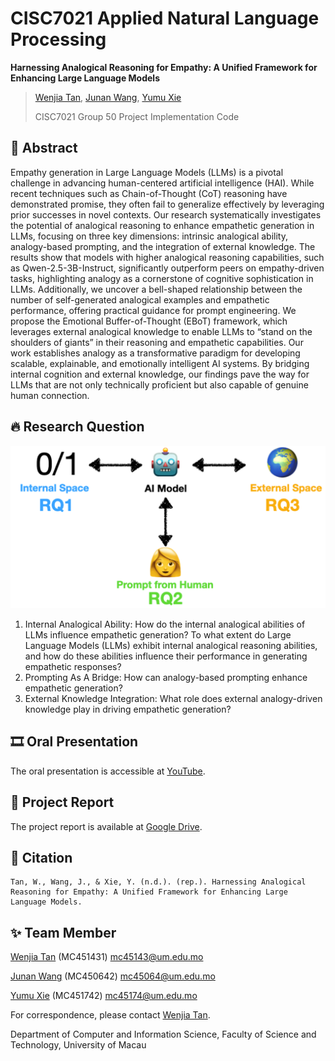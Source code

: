 # CISC7021 Applied Natural Language Processing

**Harnessing Analogical Reasoning for Empathy: A Unified Framework for Enhancing Large Language Models**           
> [Wenjia Tan](https://github.com/wenjiatanplus), [Junan Wang](https://github.com/AlessaJUAN), [Yumu Xie](https://github.com/mc451742)
> 
> CISC7021 Group 50 Project Implementation Code

## 📜 Abstract

Empathy generation in Large Language Models (LLMs) is a pivotal challenge in advancing human-centered artificial intelligence (HAI). While recent techniques such as Chain-of-Thought (CoT) reasoning have demonstrated promise, they often fail to generalize effectively by leveraging prior successes in novel contexts. Our research systematically investigates the potential of analogical reasoning to enhance empathetic generation in LLMs, focusing on three key dimensions: intrinsic analogical ability, analogy-based prompting, and the integration of external knowledge. The results show that models with higher analogical reasoning capabilities, such as Qwen-2.5-3B-Instruct, significantly outperform peers on empathy-driven tasks, highlighting analogy as a cornerstone of cognitive sophistication in LLMs. Additionally, we uncover a bell-shaped relationship between the number of self-generated analogical examples and empathetic performance, offering practical guidance for prompt engineering. We propose the Emotional Buffer-of-Thought (EBoT) framework, which leverages external analogical knowledge to enable LLMs to “stand on the shoulders of giants” in their reasoning and empathetic capabilities. Our work establishes analogy as a transformative paradigm for developing scalable, explainable, and emotionally intelligent AI systems. By bridging internal cognition and external knowledge, our findings pave the way for LLMs that are not only technically proficient but also capable of genuine human connection.

## 🔥 Research Question

![pic](pic.png)

1. Internal Analogical Ability: How do the internal analogical abilities of LLMs influence empathetic generation? To what extent do Large Language Models (LLMs) exhibit internal analogical reasoning abilities, and how do these abilities influence their performance in generating empathetic responses?
2. Prompting As A Bridge: How can analogy-based prompting enhance empathetic generation?
3. External Knowledge Integration: What role does external analogy-driven knowledge play in driving empathetic generation?

## 🎞️ Oral Presentation

The oral presentation is accessible at [YouTube](https://youtu.be/2KdLAMHYQ-0).

## 📖 Project Report

The project report is available at [Google Drive](https://drive.google.com/file/d/1LEb_aLNDhm-vEArZYDnmzT-Hmrp1nPXT/view?usp=sharing).

## 📌 Citation

```
Tan, W., Wang, J., & Xie, Y. (n.d.). (rep.). Harnessing Analogical Reasoning for Empathy: A Unified Framework for Enhancing Large Language Models. 
```

## ✨ Team Member

[Wenjia Tan](https://github.com/wenjiatanplus) (MC451431) mc45143@um.edu.mo

[Junan Wang](https://github.com/AlessaJUAN) (MC450642) mc45064@um.edu.mo

[Yumu Xie](https://github.com/mc451742) (MC451742) mc45174@um.edu.mo

For correspondence, please contact [Wenjia Tan](https://github.com/wenjiatanplus).

Department of Computer and Information Science, Faculty of Science and Technology, University of Macau
